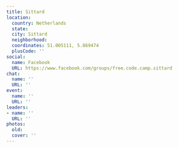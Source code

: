 ```yaml
---
title: Sittard
location:
  country: Netherlands
  state: 
  city: Sittard
  neighborhood: 
  coordinates: 51.005111, 5.869474
  plusCode: ''
social:
  name: Facebook
  URL: https://www.facebook.com/groups/free.code.camp.sittard
chat:
  name: ''
  URL: ''
event:
  name: ''
  URL: ''
leaders:
- name: ''
  URL: ''
photos:
  old: 
  cover: ''
---
```

